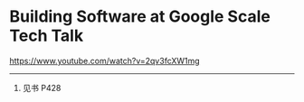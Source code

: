 # Building Software at Google Scale Tech Talk

https://www.youtube.com/watch?v=2qv3fcXW1mg

---
1. 见书 P428
